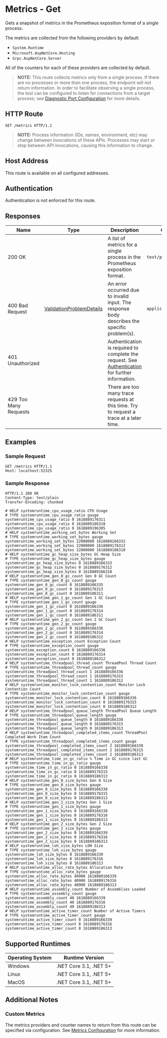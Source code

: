 # Metrics - Get

Gets a snapshot of metrics in the Prometheus exposition format of a single process.

The metrics are collected from the following providers by default:
- `System.Runtime`
- `Microsoft.AspNetCore.Hosting`
- `Grpc.AspNetCore.Server`

All of the counters for each of these providers are collected by default.

> **NOTE:** This route collects metrics only from a single process. If there are no processes or more than one process, the endpoint will not return information. In order to facilitate observing a single process, the tool can be configured to listen for connections from a target process; see [Diagnostic Port Configuration](<../configuration.md#Diagnostic Port Configuration>) for more details.

## HTTP Route

```http
GET /metrics HTTP/1.1
```

> **NOTE:** Process information (IDs, names, environment, etc) may change between invocations of these APIs. Processes may start or stop between API invocations, causing this information to change.

## Host Address

This route is available on all configured addresses.

## Authentication

Authentication is not enforced for this route.

## Responses

| Name | Type | Description | Content Type |
|---|---|---|---|
| 200 OK | | A list of metrics for a single process in the Prometheus exposition format. | `text/plain` |
| 400 Bad Request | [ValidationProblemDetails](definitions.md#ValidationProblemDetails) | An error occurred due to invalid input. The response body describes the specific problem(s). | `application/problem+json` |
| 401 Unauthorized | | Authentication is required to complete the request. See [Authentication](./../authentication.md) for further information. | |
| 429 Too Many Requests | | There are too many trace requests at this time. Try to request a trace at a later time. | |

## Examples

### Sample Request

```http
GET /metrics HTTP/1.1
Host: localhost:52325
```

### Sample Response

```http
HTTP/1.1 200 OK
Content-Type: text/plain
Transfer-Encoding: chunked

# HELP systemruntime_cpu_usage_ratio CPU Usage
# TYPE systemruntime_cpu_usage_ratio gauge
systemruntime_cpu_usage_ratio 0 1618889176311
systemruntime_cpu_usage_ratio 0 1618889186310
systemruntime_cpu_usage_ratio 0 1618889196305
# HELP systemruntime_working_set_bytes Working Set
# TYPE systemruntime_working_set_bytes gauge
systemruntime_working_set_bytes 22000000 1618889166332
systemruntime_working_set_bytes 22000000 1618889176312
systemruntime_working_set_bytes 22000000 1618889186310
# HELP systemruntime_gc_heap_size_bytes GC Heap Size
# TYPE systemruntime_gc_heap_size_bytes gauge
systemruntime_gc_heap_size_bytes 0 1618889166333
systemruntime_gc_heap_size_bytes 0 1618889176312
systemruntime_gc_heap_size_bytes 0 1618889186310
# HELP systemruntime_gen_0_gc_count Gen 0 GC Count
# TYPE systemruntime_gen_0_gc_count gauge
systemruntime_gen_0_gc_count 0 1618889166335
systemruntime_gen_0_gc_count 0 1618889176313
systemruntime_gen_0_gc_count 0 1618889186311
# HELP systemruntime_gen_1_gc_count Gen 1 GC Count
# TYPE systemruntime_gen_1_gc_count gauge
systemruntime_gen_1_gc_count 0 1618889166336
systemruntime_gen_1_gc_count 0 1618889176314
systemruntime_gen_1_gc_count 0 1618889186311
# HELP systemruntime_gen_2_gc_count Gen 2 GC Count
# TYPE systemruntime_gen_2_gc_count gauge
systemruntime_gen_2_gc_count 0 1618889166336
systemruntime_gen_2_gc_count 0 1618889176314
systemruntime_gen_2_gc_count 0 1618889186312
# HELP systemruntime_exception_count Exception Count
# TYPE systemruntime_exception_count gauge
systemruntime_exception_count 0 1618889166336
systemruntime_exception_count 0 1618889176314
systemruntime_exception_count 0 1618889186312
# HELP systemruntime_threadpool_thread_count ThreadPool Thread Count
# TYPE systemruntime_threadpool_thread_count gauge
systemruntime_threadpool_thread_count 1 1618889166336
systemruntime_threadpool_thread_count 1 1618889176315
systemruntime_threadpool_thread_count 1 1618889186312
# HELP systemruntime_monitor_lock_contention_count Monitor Lock Contention Count
# TYPE systemruntime_monitor_lock_contention_count gauge
systemruntime_monitor_lock_contention_count 0 1618889166336
systemruntime_monitor_lock_contention_count 0 1618889176315
systemruntime_monitor_lock_contention_count 0 1618889186312
# HELP systemruntime_threadpool_queue_length ThreadPool Queue Length
# TYPE systemruntime_threadpool_queue_length gauge
systemruntime_threadpool_queue_length 0 1618889166338
systemruntime_threadpool_queue_length 0 1618889176315
systemruntime_threadpool_queue_length 0 1618889186313
# HELP systemruntime_threadpool_completed_items_count ThreadPool Completed Work Item Count
# TYPE systemruntime_threadpool_completed_items_count gauge
systemruntime_threadpool_completed_items_count 2 1618889166338
systemruntime_threadpool_completed_items_count 2 1618889176315
systemruntime_threadpool_completed_items_count 2 1618889186313
# HELP systemruntime_time_in_gc_ratio % Time in GC since last GC
# TYPE systemruntime_time_in_gc_ratio gauge
systemruntime_time_in_gc_ratio 0 1618889166338
systemruntime_time_in_gc_ratio 0 1618889176315
systemruntime_time_in_gc_ratio 0 1618889186313
# HELP systemruntime_gen_0_size_bytes Gen 0 Size
# TYPE systemruntime_gen_0_size_bytes gauge
systemruntime_gen_0_size_bytes 0 1618889166338
systemruntime_gen_0_size_bytes 0 1618889176315
systemruntime_gen_0_size_bytes 0 1618889186313
# HELP systemruntime_gen_1_size_bytes Gen 1 Size
# TYPE systemruntime_gen_1_size_bytes gauge
systemruntime_gen_1_size_bytes 0 1618889166338
systemruntime_gen_1_size_bytes 0 1618889176316
systemruntime_gen_1_size_bytes 0 1618889186313
# HELP systemruntime_gen_2_size_bytes Gen 2 Size
# TYPE systemruntime_gen_2_size_bytes gauge
systemruntime_gen_2_size_bytes 0 1618889166339
systemruntime_gen_2_size_bytes 0 1618889176316
systemruntime_gen_2_size_bytes 0 1618889186313
# HELP systemruntime_loh_size_bytes LOH Size
# TYPE systemruntime_loh_size_bytes gauge
systemruntime_loh_size_bytes 0 1618889166339
systemruntime_loh_size_bytes 0 1618889176316
systemruntime_loh_size_bytes 0 1618889186313
# HELP systemruntime_alloc_rate_bytes Allocation Rate
# TYPE systemruntime_alloc_rate_bytes gauge
systemruntime_alloc_rate_bytes 40900 1618889166339
systemruntime_alloc_rate_bytes 40900 1618889176316
systemruntime_alloc_rate_bytes 40900 1618889186313
# HELP systemruntime_assembly_count Number of Assemblies Loaded
# TYPE systemruntime_assembly_count gauge
systemruntime_assembly_count 40 1618889166339
systemruntime_assembly_count 40 1618889176316
systemruntime_assembly_count 40 1618889186313
# HELP systemruntime_active_timer_count Number of Active Timers
# TYPE systemruntime_active_timer_count gauge
systemruntime_active_timer_count 0 1618889166339
systemruntime_active_timer_count 0 1618889176316
systemruntime_active_timer_count 0 1618889186313
```

## Supported Runtimes

| Operating System | Runtime Version |
|---|---|
| Windows | .NET Core 3.1, .NET 5+ |
| Linux | .NET Core 3.1, .NET 5+ |
| MacOS | .NET Core 3.1, .NET 5+ |

## Additional Notes

### Custom Metrics

The metrics providers and counter names to return from this route can be specified via configuration. See [Metrics Configuration](<../configuration.md#Metrics Configuration>) for more information.